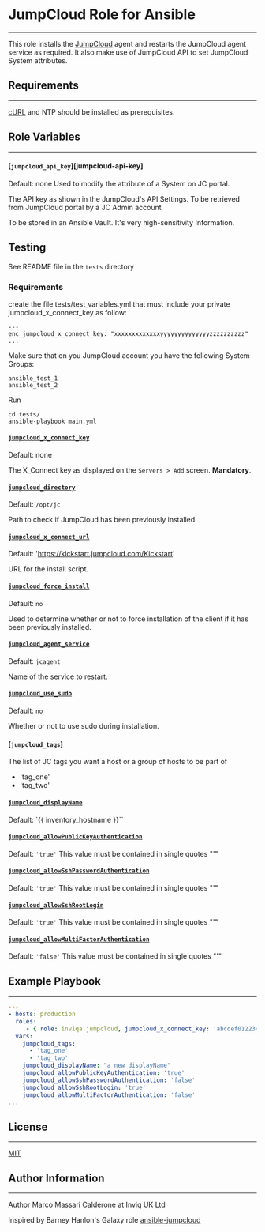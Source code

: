 # JumpCloud Role for Ansible
------------
This role installs the [JumpCloud][jumpcloud] agent and restarts the JumpCloud agent service as required.
It also make use of JumpCloud API to set JumpCloud System attributes.

## Requirements
------------
[cURL][curl] and NTP should be installed as prerequisites.

## Role Variables
------------
#### [`jumpcloud_api_key`][jumpcloud-api-key]
Default: none
Used to modify the attribute of a System on JC portal.

The API key as shown in the JumpCloud's API Settings.
To be retrieved from JumpCloud portal by a JC Admin account

To be stored in an Ansible Vault. It's very high-sensitivity Information.

## Testing
See README file in the `tests` directory

### Requirements
create the file tests/test_variables.yml that must include your private jumpcloud_x_connect_key as follow:
```
---
enc_jumpcloud_x_connect_key: "xxxxxxxxxxxxxyyyyyyyyyyyyyyzzzzzzzzzz"
...
```

Make sure that on you JumpCloud account you have the following System Groups:
```
ansible_test_1
ansible_test_2
```

Run
```
cd tests/
ansible-playbook main.yml
```

#### [`jumpcloud_x_connect_key`][jumpcloud-x-connect-key]
Default: none

The X_Connect key as displayed on the `Servers > Add` screen. **Mandatory**.

#### [`jumpcloud_directory`][jumpcloud-directory]
Default: `/opt/jc`

Path to check if JumpCloud has been previously installed.

#### [`jumpcloud_x_connect_url`][jumpcloud-x-connect-url]
Default: 'https://kickstart.jumpcloud.com/Kickstart'

URL for the install script.

#### [`jumpcloud_force_install`][jumpcloud-force-install]
Default: `no`

Used to determine whether or not to force installation of the client if it has been previously installed.

#### [`jumpcloud_agent_service`][jumpcloud-agent-service]
Default: `jcagent`

Name of the service to restart.

#### [`jumpcloud_use_sudo`][jumpcloud-use-sudo]
Default: `no`

Whether or not to use sudo during installation.

#### [`jumpcloud_tags`]
The list of JC tags you want a host or a group of hosts to be part of
  - 'tag_one'
  - 'tag_two'

#### [`jumpcloud_displayName`][jumpcloud-displayName]
Default: `{{ inventory_hostname }}``

#### [`jumpcloud_allowPublicKeyAuthentication`][jumpcloud-allowPublicKeyAuthentication]
Default: `'true'`
This value must be contained in single quotes "\'"

#### [`jumpcloud_allowSshPasswordAuthentication`][jumpcloud-allowSshPasswordAuthentication]
Default: `'true'`
This value must be contained in single quotes "\'"

#### [`jumpcloud_allowSshRootLogin`][jumpcloud-allowSshRootLogin]
Default: `'true'`
This value must be contained in single quotes "\'"

#### [`jumpcloud_allowMultiFactorAuthentication`][jumpcloud-allowMultiFactorAuthentication]
Default: `'false'`
This value must be contained in single quotes "\'"

## Example Playbook
----------------

```YAML
---
- hosts: production
  roles:
     - { role: inviqa.jumpcloud, jumpcloud_x_connect_key: 'abcdef012234343' }
  vars:
    jumpcloud_tags:
      - 'tag_one'
      - 'tag_two'
    jumpcloud_displayName: "a new displayName"
    jumpcloud_allowPublicKeyAuthentication: 'true'
    jumpcloud_allowSshPasswordAuthentication: 'false'
    jumpcloud_allowSshRootLogin: 'true'
    jumpcloud_allowMultiFactorAuthentication: 'false'
...
```


## License
-------

[MIT][licence]

## Author Information
------------------
Author Marco Massari Calderone at Inviq UK Ltd

Inspired by Barney Hanlon's Galaxy role [ansible-jumpcloud](https://github.com/shrikeh/ansible-jumpcloud)

[github]: https://github.com/inviqa/ansible-jumpcloud "Github location of this role"
[curl]: https://galaxy.ansible.com/list#/roles/4384
[jumpcloud]: https://jumpcloud.com "JumpCloud website"
[jumpcloud-x-connect-key]: https://github.com/inviqa/ansible-jumpcloud/blob/master/defaults/main.yml#L4 "Link to variable on master"
[jumpcloud-directory]: https://github.com/inviqa/ansible-jumpcloud/blob/master/defaults/main.yml#L12 "Link to variable on master"
[jumpcloud-x-connect-url]: https://github.com/inviqa/ansible-jumpcloud/blob/master/defaults/main.yml#L6 "Link to variable on master"
[jumpcloud-agent-service]: https://github.com/inviqa/ansible-jumpcloud/blob/master/defaults/main.yml#L8 "Link to variable on master"
[jumpcloud-force-install]: https://github.com/inviqa/ansible-jumpcloud/blob/master/defaults/main.yml#L9 "Link to variable on master"
[jumpcloud-use-sudo]: https://github.com/inviqa/ansible-jumpcloud/blob/master/defaults/main.yml#L10 "Link to variable on master"
[jumpcloud-displayName]: https://github.com/inviqa/ansible-jumpcloud/blob/master/defaults/main.yml#L11 "Link to variable on master"
[jumpcloud-allowPublicKeyAuthentication]: https://github.com/inviqa/ansible-jumpcloud/blob/master/defaults/main.yml#L12 "Link to variable on master"
[jumpcloud-allowSshPasswordAuthentication]: https://github.com/inviqa/ansible-jumpcloud/blob/master/defaults/main.yml#L13 "Link to variable on master"
[jumpcloud-allowSshRootLogin]: https://github.com/inviqa/ansible-jumpcloud/blob/master/defaults/main.yml#L14 "Link to variable on master"
[jumpcloud-allowMultiFactorAuthentication]: https://github.com/inviqa/ansible-jumpcloud/blob/master/defaults/main.yml#L15 "Link to variable on master"

[licence]: https://raw.githubusercontent.com/inviqa/ansible-jumpcloud/master/LICENSE
